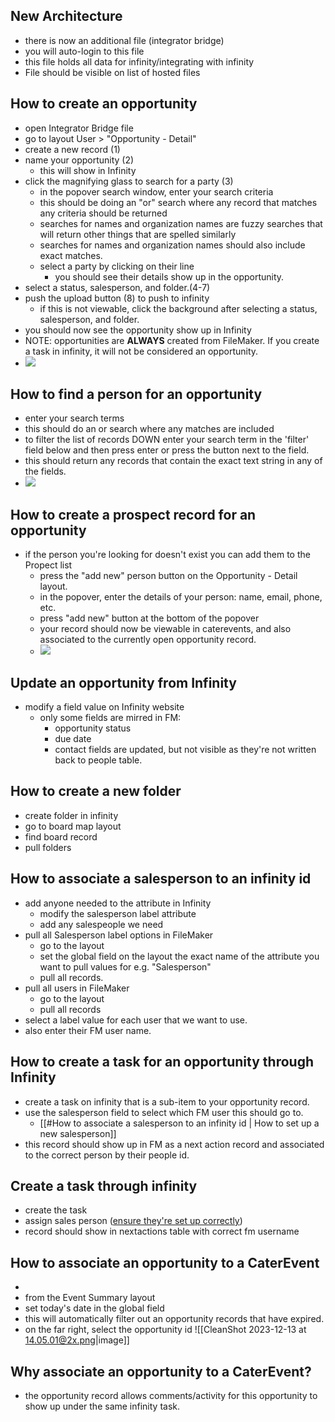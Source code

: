 ## New Architecture
- there is now an additional file (integrator bridge)
- you will auto-login to this file
- this file holds all data for infinity/integrating with infinity
- File should be visible on list of hosted files

## How to create an opportunity
- open Integrator Bridge file
- go to layout User > "Opportunity - Detail"
- create a new record (1)
- name your opportunity (2) 
	- this will show in Infinity
- click the magnifying glass to search for a party (3)
	- in the popover search window, enter your search criteria
	- this should be doing an "or" search where any record that matches any criteria should be returned
	- searches for names and organization names are fuzzy searches that will return other things that are spelled similarly
	- searches for names and organization names should also include exact matches.
	- select a party by clicking on their line
		- you should see their details show up in the opportunity.
- select a status, salesperson, and folder.(4-7)
- push the upload button (8) to push to infinity
	- if this is not viewable, click the background after selecting a status, salesperson, and folder.
- you should now see the opportunity show up in Infinity
- NOTE: opportunities are **ALWAYS** created from FileMaker. If you create a task in infinity, it will not be considered an opportunity.
- ![](CleanShot%202023-12-14%20at%2012.38.55@2x.png)

## How to find a person for an opportunity
- enter your search terms
- this should do an or search where any matches are included
- to filter the list of records DOWN enter your search term in the 'filter' field below and then press enter or press the button next to the field. 
- this should return any records that contain the exact text string in any of the fields.
- ![](CleanShot%202023-12-14%20at%2012.27.30@2x.png)

## How to create a prospect record for an opportunity
- if the person you're looking for doesn't exist you can add them to the Propect list 
	- press the "add new" person button on the Opportunity - Detail layout.
	- in the popover, enter the details of your person: name, email, phone, etc. 
	- press "add new" button at the bottom of the popover
	- your record should now be viewable in caterevents, and also associated to the currently open opportunity record.
	- ![](CleanShot%202023-12-14%20at%2012.22.22@2x.png)
## Update an opportunity from Infinity
- modify a field value on Infinity website
	- only some fields are mirred in FM:
		- opportunity status
		- due date
		- contact fields are updated, but not visible as they're not written back to people table.

## How to create a new folder
- create folder in infinity
- go to board map layout
- find board record
- pull folders

## How to associate a salesperson to an infinity id
- add anyone needed to the attribute in Infinity
	- modify the salesperson label attribute
	- add any salespeople we need
- pull all Salesperson label options in FileMaker
	- go to the layout
	- set the global field on the layout the exact name of the attribute you want to pull values for e.g. "Salesperson"
	- pull all records.
- pull all users in FileMaker
	- go to the layout
	- pull all records
- select a label value for each user that we want to use.
- also enter their FM user name.

## How to create a task for an opportunity through Infinity
- create a task on infinity that is a sub-item to your opportunity record.
- use the salesperson field to select which FM user this should go to.
	- [[#How to associate a salesperson to an infinity id | How to set up a new salesperson]] 
- this record should show up in FM as a next action record and associated to the correct person by their people id.

## Create a task through infinity
- create the task
- assign sales person ([ensure they're set up correctly](#how-to-associate-a-salesperson-to-an-infinity-id))
- record should show in nextactions table with correct fm username


## How to associate an opportunity to a CaterEvent
- 
- from the Event Summary layout
- set today's date in the global field
- this will automatically filter out an opportunity records that have expired.
- on the far right, select the opportunity id ![[CleanShot 2023-12-13 at 14.05.01@2x.png|image]] 
## Why associate an opportunity to a CaterEvent?
- the opportunity record allows comments/activity for this opportunity to show up under the same infinity task. 